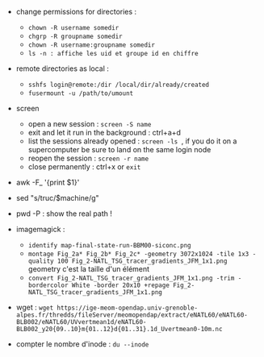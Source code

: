   - change permissions for directories :
    -  ```chown -R username somedir```
    - ```chgrp -R groupname somedir```
    - ```chown -R username:groupname somedir```
    - ```ls -n : affiche les uid et groupe id en chiffre```

  - remote directories as local :
     - ```sshfs login@remote:/dir /local/dir/already/created```
     - ```fusermount -u /path/to/umount```

 - screen
    - open a new session : ```screen -S name``` 
    - exit and let it run in the background : ctrl+a+d
    - list the sessions already opened : ```screen -ls ```, if you do it on a supercomputer be sure to land on the same login node
    - reopen the session : ```screen -r name```
    - close permanently : ctrl+x or ```exit```

 - awk -F_ '{print $1}'
 - sed "s/truc/$machine/g"
 - pwd -P : show the real path !

 - imagemagick :
   - ```identify map-final-state-run-BBM00-siconc.png ```  
   -  ```montage Fig_2a* Fig_2b* Fig_2c* -geometry 3072x1024 -tile 1x3 -quality 100 Fig_2-NATL_TSG_tracer_gradients_JFM_1x1.png``` geometry c'est la taille d'un élément
   -  ```convert Fig_2-NATL_TSG_tracer_gradients_JFM_1x1.png -trim -bordercolor White -border 20x10 +repage Fig_2-NATL_TSG_tracer_gradients_JFM_1x1.png```

 - wget : ``` wget https://ige-meom-opendap.univ-grenoble-alpes.fr/thredds/fileServer/meomopendap/extract/eNATL60/eNATL60-BLB002/eNATL60/UVvertmean1d/eNATL60-BLB002_y20{09..10}m{01..12}d{01..31}.1d_Uvertmean0-10m.nc  ```

 - compter le nombre d'inode : ```du --inode```

